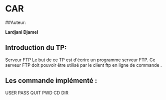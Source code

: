 # CAR

##Auteur:
 
**Lardjani Djamel**

## Introduction du TP:

Serveur FTP
Le but de ce TP est d'écrire un programme serveur FTP. Ce serveur FTP doit pouvoir être utilisé par le client ftp en ligne de commande .

## Les commande implémenté :
USER
PASS
QUIT
PWD
CD
DIR
